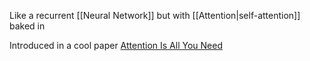 Like a recurrent [[Neural Network]] but with [[Attention|self-attention]] baked in

Introduced in a cool paper [Attention Is All You Need](https://arxiv.org/abs/1706.03762)
